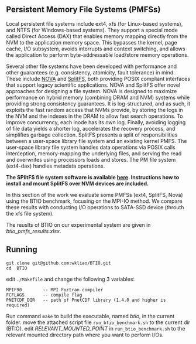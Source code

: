 ## Persistent Memory File Systems (PMFSs)
Local persistent file systems include ext4, xfs (for Linux-based systems), 
and NTFS (for Windows-based systems). They support a special mode called Direct Access (DAX) that enables memory mapping directly from the NVM to the application memory space. This bypasses the kernel, page cache, I/O subsystem, avoids interrupts and context switching, and allows the application to perform byte-addressable load/store memory operations.

Several other file systems have been developed with performance and other guarantees (e.g. consistency, atomicity, fault tolerance) in mind. 
These include [NOVA](https://www.usenix.org/system/files/conference/fast16/fast16-papers-xu.pdf) and [SplitFS](https://www.cs.utexas.edu/~vijay/papers/sosp19-splitfs.pdf), both providing POSIX compliant interfaces that support legacy scientific applications. NOVA and SplitFS offer novel approaches for designing a file system. 
NOVA is designed to maximize performance on hybrid memory (combining DRAM and NVM) systems while providing strong consistency guarantees. It is log-structured, and as such, it exploits the fast random access that NVMs provide, by storing the logs in the NVM and the indexes in the DRAM to allow fast search operations.
To improve concurrency, each inode has its own log. Finally, avoiding logging of file data yields a shorter log, accelerates the recovery process, and simplifies garbage collection. SplitFS presents a split of responsibilities between a user-space library file system and an existing kernel PMFS. 
The user-space library file system handles data operations via POSIX calls interception, memory-mapping the underlying files, and serving the read and overwrites using processors loads and stores. The PM file system (ext4-dax) handles metadata operations. 

**The SPlitFS file system software is available [here](https://github.com/utsaslab/SplitFS). Instructions how to install and mount SplitFS over NVM devices are included.**

In this section of the work we evaluate some PMFSs (ext4, SplitFS, Nova) using the BTIO benchmark, focusing on the MPI-IO method. We compare these results with conducting I/O operations to SATA-SSD device (throuth the xfs file system).

The reuslts of BTIO on our experimental system are given in *btio_pmfs_results.xlsx*.

## Running
```
git clone git@github.com:wkliao/BTIO.git
cd  BTIO
```
edit ```./Makefile``` and change the following 3 variables:
```
MPIF90        -- MPI Fortran compiler
FCFLAGS       -- compile flag
PNETCDF_DIR   -- path of PnetCDF library (1.4.0 and higher is required)
```
Run command ```make``` to build the executable, named *btio*, in the current folder.
move the attached script file ```run_btio_benchmark.sh``` to the current dir (BTIO).
edit *RELEVANT_MOUNTED_POINT* in ```run_btio_benchmark.sh``` to the relevant mounted directory path where you want to perform I/Os.
